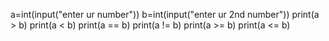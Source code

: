 a=int(input("enter ur number"))
b=int(input("enter ur 2nd number"))
print(a > b)
print(a < b)
print(a == b)
print(a != b)
print(a >= b)
print(a <= b)
